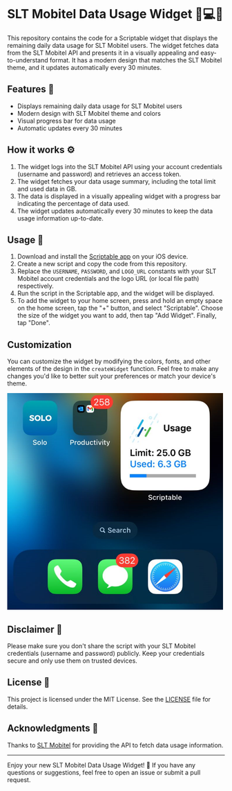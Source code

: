 # SLT Mobitel Data Usage Widget 📱💻🌐

This repository contains the code for a Scriptable widget that displays the remaining daily data usage for SLT Mobitel users. The widget fetches data from the SLT Mobitel API and presents it in a visually appealing and easy-to-understand format. It has a modern design that matches the SLT Mobitel theme, and it updates automatically every 30 minutes.

## Features 🌟

- Displays remaining daily data usage for SLT Mobitel users
- Modern design with SLT Mobitel theme and colors
- Visual progress bar for data usage
- Automatic updates every 30 minutes

## How it works ⚙️

1. The widget logs into the SLT Mobitel API using your account credentials (username and password) and retrieves an access token.
2. The widget fetches your data usage summary, including the total limit and used data in GB.
3. The data is displayed in a visually appealing widget with a progress bar indicating the percentage of data used.
4. The widget updates automatically every 30 minutes to keep the data usage information up-to-date.

## Usage 📖

1. Download and install the [Scriptable app](https://apps.apple.com/us/app/scriptable/id1405459188) on your iOS device.
2. Create a new script and copy the code from this repository.
3. Replace the `USERNAME`, `PASSWORD`, and `LOGO_URL` constants with your SLT Mobitel account credentials and the logo URL (or local file path) respectively.
4. Run the script in the Scriptable app, and the widget will be displayed.
5. To add the widget to your home screen, press and hold an empty space on the home screen, tap the "+" button, and select "Scriptable". Choose the size of the widget you want to add, then tap "Add Widget". Finally, tap "Done".

## Customization

You can customize the widget by modifying the colors, fonts, and other elements of the design in the `createWidget` function. Feel free to make any changes you'd like to better suit your preferences or match your device's theme.

<img src="img/2023-05-01-15-29-06.png" alt="SLT Mobitel Data Usage Widget screenshot" width="500" height="500">

## Disclaimer 🚨

Please make sure you don't share the script with your SLT Mobitel credentials (username and password) publicly. Keep your credentials secure and only use them on trusted devices.

## License 📄

This project is licensed under the MIT License. See the [LICENSE](LICENSE) file for details.

## Acknowledgments 👏

Thanks to [SLT Mobitel](https://www.mobitel.lk/) for providing the API to fetch data usage information.

---

Enjoy your new SLT Mobitel Data Usage Widget! 🎉 If you have any questions or suggestions, feel free to open an issue or submit a pull request.
